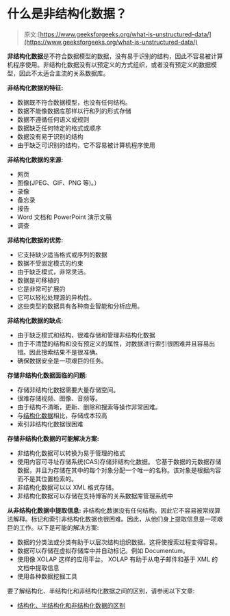 # 什么是非结构化数据？

> 原文:[https://www.geeksforgeeks.org/what-is-unstructured-data/](https://www.geeksforgeeks.org/what-is-unstructured-data/)

**非结构化数据**是不符合数据模型的数据，没有易于识别的结构，因此不容易被计算机程序使用。非结构化数据没有以预定义的方式组织，或者没有预定义的数据模型，因此不太适合主流的关系数据库。

**非结构化数据的特征:**

*   数据既不符合数据模型，也没有任何结构。
*   数据不能像数据库那样以行和列的形式存储
*   数据不遵循任何语义或规则
*   数据缺乏任何特定的格式或顺序
*   数据没有易于识别的结构
*   由于缺乏可识别的结构，它不容易被计算机程序使用

**非结构化数据的来源:**

*   网页
*   图像(JPEG、GIF、PNG 等)。）
*   录像
*   备忘录
*   报告
*   Word 文档和 PowerPoint 演示文稿
*   调查

**非结构化数据的优势:**

*   它支持缺少适当格式或序列的数据
*   数据不受固定模式的约束
*   由于缺乏模式，非常灵活。
*   数据是可移植的
*   它是非常可扩展的
*   它可以轻松处理源的异构性。
*   这些类型的数据具有各种商业智能和分析应用。

**非结构化数据的缺点:**

*   由于缺乏模式和结构，很难存储和管理非结构化数据
*   由于不清楚的结构和没有预定义的属性，对数据进行索引很困难并且容易出错。因此搜索结果不是很准确。
*   确保数据安全是一项艰巨的任务。

**存储非结构化数据面临的问题:**

*   存储非结构化数据需要大量存储空间。
*   很难存储视频、图像、音频等。
*   由于结构不清晰，更新、删除和搜索等操作非常困难。
*   与[结构化数据](https://www.geeksforgeeks.org/structured-data/)相比，存储成本较高
*   索引非结构化数据很困难

**存储非结构化数据的可能解决方案:**

*   非结构化数据可以转换为易于管理的格式
*   使用内容可寻址存储系统(CAS)存储非结构化数据。
    它基于数据的元数据存储数据，并且为存储在其中的每个对象分配一个唯一的名称。该对象是根据内容而不是其位置检索的。
*   非结构化数据可以以 XML 格式存储。
*   非结构化数据可以存储在支持博客的关系数据库管理系统中

**从非结构化数据中提取信息:**
非结构化数据没有任何结构。因此它不容易被常规算法解释。标记和索引非结构化数据也很困难。因此，从他们身上提取信息是一项艰巨的工作。以下是可能的解决方案:

*   数据的分类法或分类有助于以层次结构组织数据。这将使搜索过程变得容易。
*   数据可以存储在虚拟存储库中并自动标记。例如 Documentum。
*   使用像 XOLAP 这样的应用平台。
    XOLAP 有助于从电子邮件和基于 XML 的文档中提取信息
*   使用各种数据挖掘工具

要了解结构化、半结构化和非结构化数据之间的区别，请参阅以下文章:

*   [结构化、半结构化和非结构化数据的区别](https://www.geeksforgeeks.org/difference-between-structured-semi-structured-and-unstructured-data/)
